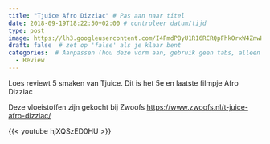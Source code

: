 ```yaml
---
title: "Tjuice Afro Dizziac" # Pas aan naar titel
date: 2018-09-19T18:22:50+02:00 # controleer datum/tijd
type: post
image: https://lh3.googleusercontent.com/I4FmdPByU1R16RCRQpFhkOrxW4ZnwHTrSzs8fztoD8ckZ2qs2aht6JcGfRV6U5RtMpS2USssytdKflVqJzYp0UPgw8HBL5oHluRPVNpK6YS73HV9l8_-MOEKw14eHs261N1fWpp9gHrTwtT5w2LM_8WUbSJK5mwXjzoaESpQ0zqWVU-HQh19I2spqdlllM9Qm4hxGWGBLoQGIz1wNOAiXF4cV6zXJkjD2KYNMTJAHN_paV0IkldJ8m5MAhu5skAbUHO2vdQhZFOAtjfTvE9s8ta6bHEHg8ho-eYPnXk0LO42-Rv_hywxsgMHrFNTDTWbWDRfx846VDJKwky-tDe1_9z-XtWL3l3ScEEgUD5Hgw2LA3SxVU5-SRpb8GJJ21yhXllgbZv5Vu9_vRnB9uVo5vGu3XrbrmjYA7bUeCyOzRWn8xODvaY43oj-awLg0n_fGrtDOla5EkcjpZuF_SHqUIVMkdbjQ2Tm8i2lMubgwF-WAm1gGi0j_Zjp1TOH4iQvgm6q83Qx5-dNhXZ9uuWqDqyG5O11hkHAK2faUGGIJQAsZs2yoDsuAW_3h4U2THzA2O7VtbEh79ULeXW29dAds92IQwXlKYLQcmqlfMeG2CTOmja-jcDgMdirZVpIix-2x6M2Zk3G2aHqoKj3LSe9MQJ-yHIgohELqFHKHAu4JTYfsfWRjrqlLErdYg=w1755-h987-no
draft: false  # zet op 'false' als je klaar bent
categories:  # Aanpassen (hou deze vorm aan, gebruik geen tabs, alleen spaties)
  - Review
---
```


Loes reviewt 5 smaken van Tjuice.
Dit is het 5e en laatste filmpje Afro Dizziac

Deze vloeistoffen zijn gekocht bij Zwoofs
https://www.zwoofs.nl/t-juice-afro-dizziac/

{{< youtube hjXQSzED0HU >}}
